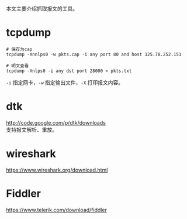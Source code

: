 
本文主要介绍抓取报文的工具。  
<!--more-->

# tcpdump
```shell
# 保存为cap
tcpdump -Xnnlps0 -w pkts.cap -i any port 80 and host 125.78.252.151

# 明文查看
tcpdump -Xnlps0 -i any dst port 28000 > pkts.txt
```
`-i` 指定网卡，`-w` 指定输出文件，`-X` 打印报文内容。  

# dtk
http://code.google.com/p/dtk/downloads  
支持报文解析、重放。  

# wireshark
https://www.wireshark.org/download.html

# Fiddler
https://www.telerik.com/download/fiddler
